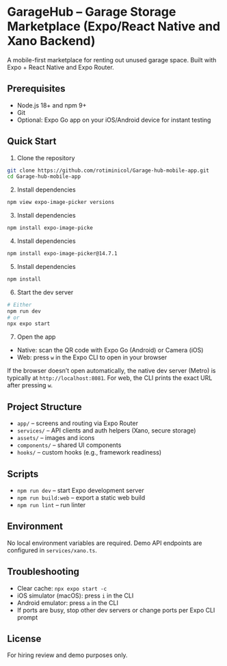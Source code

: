 # GarageHub – Garage Storage Marketplace (Expo/React Native and Xano Backend)

A mobile-first marketplace for renting out unused garage space. Built with Expo + React Native and Expo Router.

## Prerequisites
- Node.js 18+ and npm 9+
- Git
- Optional: Expo Go app on your iOS/Android device for instant testing

## Quick Start

1. Clone the repository
```bash
git clone https://github.com/rotiminicol/Garage-hub-mobile-app.git
cd Garage-hub-mobile-app
```
2. Install dependencies
```bash
npm view expo-image-picker versions
```
3. Install dependencies
```bash
npm install expo-image-picke
```
4. Install dependencies
```bash
npm install expo-image-picker@14.7.1
```
5. Install dependencies
```bash
npm install
```
6. Start the dev server
```bash
# Either
npm run dev
# or
npx expo start
```
7. Open the app
- Native: scan the QR code with Expo Go (Android) or Camera (iOS)
- Web: press `w` in the Expo CLI to open in your browser

If the browser doesn’t open automatically, the native dev server (Metro) is typically at `http://localhost:8081`. For web, the CLI prints the exact URL after pressing `w`.

## Project Structure
- `app/` – screens and routing via Expo Router
- `services/` – API clients and auth helpers (Xano, secure storage)
- `assets/` – images and icons
- `components/` – shared UI components
- `hooks/` – custom hooks (e.g., framework readiness)

## Scripts
- `npm run dev` – start Expo development server
- `npm run build:web` – export a static web build
- `npm run lint` – run linter

## Environment
No local environment variables are required. Demo API endpoints are configured in `services/xano.ts`.

## Troubleshooting
- Clear cache: `npx expo start -c`
- iOS simulator (macOS): press `i` in the CLI
- Android emulator: press `a` in the CLI
- If ports are busy, stop other dev servers or change ports per Expo CLI prompt

## License
For hiring review and demo purposes only.
